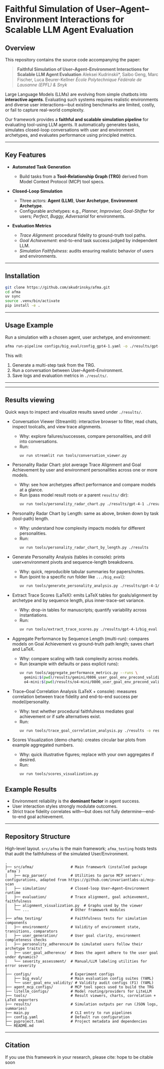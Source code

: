 # Faithful Simulation of User–Agent–Environment Interactions for Scalable LLM Agent Evaluation

<!-- [![Paper](https://img.shields.io/badge/arXiv-2025XXXX-blue)](https://arxiv.org/abs/XXXX.XXXXX) -->

## Overview

This repository contains the source code accompanying the paper:

> **Faithful Simulation of User–Agent–Environment Interactions for Scalable LLM Agent Evaluation**
> Aleksei Kudrinskii\*, Saibo Geng, Marc Fischer, Luca Beurer-Kellner
> *École Polytechnique Fédérale de Lausanne (EPFL) & Snyk*

Large Language Models (LLMs) are evolving from simple chatbots into **interactive agents**. Evaluating such systems requires realistic environments and diverse user interactions—but existing benchmarks are limited, costly, or fail to capture real-world complexity.

Our framework provides a **faithful and scalable simulation pipeline** for evaluating tool-using LLM agents. It automatically generates tasks, simulates closed-loop conversations with user and environment archetypes, and evaluates performance using principled metrics.

---

## Key Features

* **Automated Task Generation**

  * Build tasks from a **Tool–Relationship Graph (TRG)** derived from Model Context Protocol (MCP) tool specs.
* **Closed-Loop Simulation**

  * Three actors: **Agent (LLM)**, **User Archetype**, **Environment Archetype**.
  * Configurable archetypes: e.g., *Planner, Improviser, Goal-Shifter* for users; *Perfect, Buggy, Adversarial* for environments.
* **Evaluation Metrics**

  * *Trace Alignment*: procedural fidelity to ground-truth tool paths.
  * *Goal Achievement*: end-to-end task success judged by independent LLM.
  * *Simulation Faithfulness*: audits ensuring realistic behavior of users and environments.

---

## Installation

```bash
git clone https://github.com/akudrinsky/afma.git
cd afma
uv sync
source .venv/bin/activate
pip install -e .
```

---

## Usage Example

Run a simulation with a chosen agent, user archetype, and environment:

```bash
afma run-pipeline configs/big_eval/config_gpt4-1.yaml -o ./results/gpt-4-1/big_eval/
```

This will:

1. Generate a multi-step task from the TRG.
2. Run a conversation between User–Agent–Environment.
3. Save logs and evaluation metrics in `./results/`.

---

---
## Results viewing

Quick ways to inspect and visualize results saved under `./results/`.

- Conversation Viewer (Streamlit): interactive browser to filter, read chats, inspect toolcalls, and view trace alignments.
  - Why: explore failures/successes, compare personalities, and drill into conversations.
  - Run:
    ```bash
    uv run streamlit run tools/conversation_viewer.py
    ```

- Personality Radar Chart: plot average Trace Alignment and Goal Achievement by user and environment personalities across one or more models.
  - Why: see how archetypes affect performance and compare models at a glance.
  - Run (pass model result roots or a parent `results/` dir):
    ```bash
    uv run tools/personality_radar_chart.py ./results/gpt-4-1 ./results/gpt-4-1-mini
    ```

- Personality Radar Chart by Length: same as above, broken down by task (tool-path) length.
  - Why: understand how complexity impacts models for different personalities.
  - Run:
    ```bash
    uv run tools/personality_radar_chart_by_length.py ./results
    ```

- Generate Personality Analysis (tables in console): prints user×environment pivots and sequence-length breakdowns.
  - Why: quick, reproducible tabular summaries for papers/notes.
  - Run (point to a specific run folder like `.../big_eval`):
    ```bash
    uv run tools/generate_personality_analysis.py ./results/gpt-4-1/big_eval
    ```

- Extract Trace Scores (LaTeX): emits LaTeX tables for goals/alignment by archetype and by sequence length, plus inner-trace-set variance.
  - Why: drop-in tables for manuscripts; quantify variability across instantiations.
  - Run:
    ```bash
    uv run tools/extract_trace_scores.py ./results/gpt-4-1/big_eval --output-file results/aggregated_performance/tables.tex
    ```

- Aggregate Performance by Sequence Length (multi-run): compares models on Goal Achievement vs ground-truth path length; saves chart and LaTeX.
  - Why: compare scaling with task complexity across models.
  - Run (example with defaults or pass explicit runs):
    ```bash
    uv run tools/aggregate_performance_metrics.py --runs \
      gemini:$(pwd)/results/gemini/0806_user_goal_env_precond_validity_gpt4.1_assessor \
      o4-mini:$(pwd)/results/o4-mini/0806_user_goal_env_precond_validity_gpt4.1_assessor
    ```

- Trace–Goal Correlation Analysis (LaTeX + console): measures correlation between trace fidelity and end-to-end success per model/personality.
  - Why: test whether procedural faithfulness mediates goal achievement or if safe alternatives exist.
  - Run:
    ```bash
    uv run tools/trace_goal_correlation_analysis.py ./results -o results/aggregated_performance/trace_goal_correlation --save-data
    ```

- Scores Visualization (demo charts): creates circular bar plots from example aggregated numbers.
  - Why: quick illustrative figures; replace with your own aggregates if desired.
  - Run:
    ```bash
    uv run tools/scores_visualization.py
    ```

## Example Results

* Environment reliability is the **dominant factor** in agent success.
* User interaction styles strongly modulate outcomes.
* Strict trace fidelity correlates with—but does not fully determine—end-to-end goal achievement.

---

## Repository Structure

High-level layout. `src/afma` is the main framework; `afma_testing` hosts tests that audit the faithfulness of the simulated User/Environment.

```text
.
├── src/afma/                 # Main framework (installed package `afma`)
│   ├── mcp_parser/           # Utilities to parse MCP servers' configurations, adapted from https://github.com/invariantlabs-ai/mcp-scan
│   ├── simulation/           # Closed-loop User–Agent–Environment runtime
│   ├── evaluation/           # Trace alignment, goal achievement, faithfulness
│   ├── alignment_visualization.py  # Graphs used by the viewer
│   └── ...                   # Other framework modules
│
├── afma_testing/             # Faithfulness tests for simulation components
│   ├── environment/          # Validity of environment state, transitions, comparators
│   ├── user_generation/      # User goal clarity, environment completeness checks
│   ├── personality_adherence/# Do simulated users follow their archetype traits?
│   ├── user_goal_adherence/  # Does the agent adhere to the user goal under dynamics?
│   └── severity_assessment/  # Manual/LLM labeling utilities for error severity
│
├── configs/                  # Experiment configs
│   ├── big_eval/             # Main evaluation config suites (YAML)
│   └── user_goal_env_validity/ # Validity audit configs (F1) (YAML)
├── agent_mcp_configs/        # MCP tool specs used to build the TRG
├── litellm_configs/          # Model routing/providers for LiteLLM
├── tools/                    # Result viewers, charts, correlation + LaTeX exporters
├── results/                  # Simulation outputs per run (JSON logs, summaries)
├── main.py                   # CLI entry to run pipelines
├── config.yaml               # Default run configuration
├── pyproject.toml            # Project metadata and dependencies
└── README.md
```

---

## Citation

If you use this framework in your research, please cite:
hope to be citable soon
